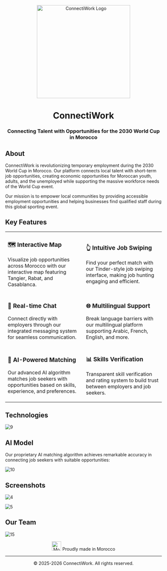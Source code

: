 <div align="center">
  <img src="https://github.com/user-attachments/assets/0332ae40-2a6c-4238-8d08-498458153a57" alt="ConnectiWork Logo" width="300"/>
</div>

<h1 align="center">ConnectiWork</h1>
<h3 align="center">Connecting Talent with Opportunities for the 2030 World Cup in Morocco</h3>


## About

ConnectiWork is revolutionizing temporary employment during the 2030 World Cup in Morocco. Our platform connects local talent with short-term job opportunities, creating economic opportunities for Moroccan youth, adults, and the unemployed while supporting the massive workforce needs of the World Cup event.

Our mission is to empower local communities by providing accessible employment opportunities and helping businesses find qualified staff during this global sporting event.


## Key Features

<table>
  <tr>
    <td width="50%">
      <h3>🗺️ Interactive Map</h3>
      <p>Visualize job opportunities across Morocco with our interactive map featuring Tangier, Rabat, and Casablanca.</p>
    </td>
    <td width="50%">
      <h3>👆 Intuitive Job Swiping</h3>
      <p>Find your perfect match with our Tinder-style job swiping interface, making job hunting engaging and efficient.</p>
    </td>
  </tr>
  <tr>
    <td width="50%">
      <h3>💬 Real-time Chat</h3>
      <p>Connect directly with employers through our integrated messaging system for seamless communication.</p>
    </td>
    <td width="50%">
      <h3>🌐 Multilingual Support</h3>
      <p>Break language barriers with our multilingual platform supporting Arabic, French, English, and more.</p>
    </td>
  </tr>
  <tr>
    <td width="50%">
      <h3>🧠 AI-Powered Matching</h3>
      <p>Our advanced AI algorithm matches job seekers with opportunities based on skills, experience, and preferences.</p>
    </td>
    <td width="50%">
      <h3>📊 Skills Verification</h3>
      <p>Transparent skill verification and rating system to build trust between employers and job seekers.</p>
    </td>
  </tr>
</table>

## Technologies

![9](https://github.com/user-attachments/assets/b4ae18e2-ea21-4846-94c3-7d3e6e4c32aa)


## AI Model

Our proprietary AI matching algorithm achieves remarkable accuracy in connecting job seekers with suitable opportunities:

![10](https://github.com/user-attachments/assets/c2c6b6d8-784c-45c8-b6dd-0c7eeb77336c)



## Screenshots

![4](https://github.com/user-attachments/assets/d0227a36-c918-40ce-8441-bc165e6e98bf)

![5](https://github.com/user-attachments/assets/e5a20e39-5274-46e5-91ac-f9401c3f2851)


## Our Team

![15](https://github.com/user-attachments/assets/1dcbcca8-b4ee-4b5b-955f-b3fe57dd89f9)



<p align="center">
  <img src="assets/icons/morocco_flag.png" alt="Morocco Flag" width="30"/>
  Proudly made in Morocco
</p>

---

<p align="center">
  © 2025-2026 ConnectiWork. All rights reserved.
</p>
